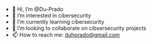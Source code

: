 - 👋 Hi, I’m @Du-Prado
- 👀 I’m interested in cibersecurity
- 🌱 I’m currently learning cibersecurity 
- 💞️ I’m looking to collaborate on cibsersecurity projects
- 📫 How to reach me: duhprado@gmail.com

<!---
Du-Prado/Du-Prado is a ✨ special ✨ repository because its `README.md` (this file) appears on your GitHub profile.
You can click the Preview link to take a look at your changes.
--->
